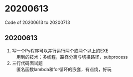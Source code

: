 # 20200613
Code of 20200613 to 20200713

## 20200613  
1. 写一个Py程序可以并行运行两个或两个以上的EXE  
&emsp;用到的技术：多线程，路径分离与切换路径，subprocess
2. 三行代码面试题  
&emsp;匿名函数lambda和for循环的嵌套，有点绕，好玩